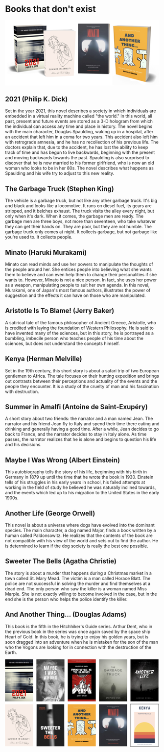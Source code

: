 # Books that don't exist

![](books/books2.jpg)

## 2021 (Philip K. Dick)

Set in the year 2021, this novel describes a society in which individuals are embedded in a virtual reality machine called "the world." In this world, all past, present and future events are stored as a 3-D hologram from which the individual can access any time and place in history. The novel begins with the main character, Douglas Spaulding, waking up in a hospital, after an accident that left him in a coma for two years. This accident also left him with retrograde amnesia, and he has no recollection of his previous life. The doctors explain that, due to the accident, he has lost the ability to keep track of time and has begun to live backwards, beginning with the present and moving backwards towards the past. Spaulding is also surprised to discover that he is now married to his former girlfriend, who is now an old woman who looks to be in her 80s. The novel describes what happens as Spaulding and his wife try to adjust to this new reality.

## The Garbage Truck (Stephen King)

The vehicle is a garbage truck, but not like any other garbage truck. It's big and black and looks like a locomotive. It runs on diesel fuel, its gears are stripped, and it belches exhaust. The truck visits the alley every night, but only when it's dark. When it comes, the garbage men are ready. The garbage men are three boys, not more than seventeen, who take whatever they can get their hands on. They are poor, but they are not humble. The garbage truck only comes at night. It collects garbage, but not garbage like you're used to. It collects people.

## Minato (Haruki Murakami)

Minato can read minds and use her powers to manipulate the thoughts of the people around her. She entices people into believing what she wants them to believe and can even help them to change their personalities if she wants to. However, Minato is not a nice person. In fact, she uses her power as a weapon, manipulating people to suit her own agenda. In this novel, Murakami, one of Japan's most famous authors, illustrates the power of suggestion and the effects it can have on those who are manipulated.

## Aristotle Is To Blame! (Jerry Baker)
A satirical tale of the famous philosopher of Ancient Greece, Aristotle, who is credited with laying the foundation of Western Philosophy. He is said to have invented many of the sciences, but in this story, he is portrayed as a bumbling,  imbecile person who teaches people of his time about the sciences, but does not understand the concepts himself.

## Kenya (Herman Melville)

Set in the 19th century, this short story is about a safari trip of two European gentlemen to Africa. The tale focuses on their hunting expedition and brings out contrasts between their perceptions and actuality of the events and the people they encounter. It is a study of the cruelty of man and his fascination with destruction.

## Summer in Amalfi (Antoine de Saint-Exupéry)

A short story about two friends: the narrator and a man named Jean. The narrator and his friend Jean fly to Italy and spend their time there eating and drinking and generally having a good time. After a while, Jean decides to go back to France, and the narrator decides to stay in Italy alone. As time passes, the narrator realizes that he is alone and begins to question his life and his decisions.

## Maybe I Was Wrong (Albert Einstein)

This autobiography tells the story of his life, beginning with his birth in Germany in 1879 up until the time that he wrote the book in 1930. Einstein tells of his struggles in his early years in school, his failed attempts at working in the field of study he believed he was naturally inclined towards, and the events which led up to his migration to the United States in the early 1900s.

## Another Life (George Orwell)

This novel is about a universe where dogs have evolved into the dominant species. The main character, a dog named Major, finds a book written by a human called Paldonsowitz. He realizes that the contents of the book are not compatible with his view of the world and sets out to find the author. He is determined to learn if the dog society is really the best one possible.

## Sweeter The Bells (Agatha Christie)

The story is about a murder that happens during a Christmas market in a town called St. Mary Mead. The victim is a man called Horace Blatt. The police are not successful in solving the murder and find themselves at a dead end. The only person who saw the killer is a woman named Miss Marple. She is not exactly willing to become involved in the case, but in the end she is the person who helps the police identify the killer.

## And Another Thing... (Douglas Adams)

This book is the fifth in the Hitchhiker's Guide series. Arthur Dent, who in the previous book in the series was once again saved by the space ship Heart of Gold. In this book, he is trying to enjoy his golden years, but is soon dragged into an adventure when he is mistaken for the son of the man who the Vogons are looking for in connection with the destruction of the Earth.

![](books.jpg)

